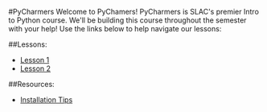 #PyCharmers
Welcome to PyChamers! PyCharmers is SLAC's premier Intro to Python course. We'll be building this course throughout the semester with your help!
Use the links below to help navigate our lessons:

##Lessons:

* [Lesson 1](./lesson1/README.md)
* [Lesson 2](./lesson2/README.md)


##Resources:
* [Installation Tips](./installations.md)

